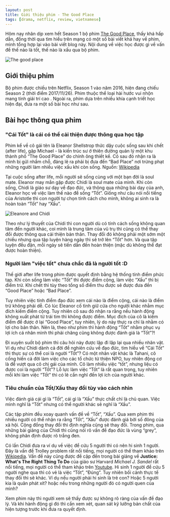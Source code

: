 ```yaml
---
layout: post
title: Giới thiệu phim - The Good Place
tags: [drama, netflix, review, vietnamese]
---
```


Hôm nay nhân dịp xem hết Season 1 bộ phim [The Good Place](https://www.netflix.com/jp-en/title/80113701), thấy khá hấp dẫn, đồng thời qua tìm hiểu trên mạng có một số bài viết khá hay về phim, mình tổng hợp lại  vào bài viết blog này.  Nội dung về việc  học được gì về vấn đề  thế nào là tốt, thế nào là xấu qua bộ phim.

![The good place](http://images2.imgbox.com/2e/fd/zYXFbcbm_o.jpg "The good place")

## Giới thiệu phim

 Bộ phim được chiếu trên Netflix, Season 1 vào năm 2016, hiện đang chiếu Season 2 (thời điểm 2017/11/26). Phim thuộc thể loại hài hước vui nhộn mang tính giải trí cao . Ngoài ra, phim dựa trên nhiều khía cạnh triết học hiện đại, đưa ra một số bài học như sau.

## Bài học thông qua phim

### "Cái Tốt" là cái có thể cải thiện được thông qua học tập

Phim kể về cô gái tên là Eleanor Shellstrop thức dậy cuộc sống sau khi chết (after life), gặp Michael - là kiến trúc sư ở thiên đường quản lý một khu thành phố “The Good Place” do chính ông thiết kế. Cô sau đó nhận ra là mình bị gửi nhầm chỗ, đáng lẽ ra phải bị đưa đến “Bad Place” nơi trừng phạt những người làm nhiều việc xấu khi còn sống.
Nguồn: [Wikipedia](https://en.wikipedia.org/wiki/The_Good_Place)

Tại cuộc sống after life, mỗi người sẽ sống cùng với một bạn đời là soul mate. Eleanor may mắn gặp được Chidi là soul mate của mình. Khi còn sống, Chidi là giáo sư dạy về đạo đức, và thông qua những bài dạy của anh, Eleanor học về việc làm thế nào để sống “Tốt”. Giống như câu nói nổi tiếng của Aristotle thì con người tự chọn tính cách cho mình, không ai sinh ra là hoàn toàn “Tốt” hay “Xấu”.

![Eleanore and Chidi](https://images2.imgbox.com/37/4f/7Hhe11X9_o.jpg "Eleanore and Chidi")

Theo như lý thuyết của Chidi thì con người dù có tính cách sống không quan tâm đến người khác, coi mình là trung tâm của vũ trụ thì cũng có thể thay đổi được thông qua cải thiện bản thân. Thay đổi đó không phải một sớm một chiều nhưng qua tập luyện hàng ngày thì sẽ trở lên “Tốt” hơn.  Và qua tập luyện đều đặn, mỗi ngày sẽ tiến dần đến hoàn thiện (mặc dù không thể đạt được hoàn thiện).

### Người làm "việc tốt" chưa chắc đã là người tốt  :D

Thế giới after life trong phim được quyết định bằng hệ thống tính điểm phức tạp. Khi còn sống làm việc “Tốt” thì được điểm cộng, làm việc “Xấu” thì bị điểm trừ. Khi chết thì tùy theo tổng số điểm thu được sẽ được đưa đến “Good Place” hoặc “Bad Place”.

Tuy nhiên việc tính điểm đạo đức xem cái nào là điểm cộng, cái nào là điểm trừ không phải dễ. Có lúc Eleanor cố tình giữ cửa cho người khác nhằm mục đích kiếm điểm cộng. Tuy nhiên cô sau đó nhận ra rằng nếu hành động không xuất phát từ trái tim thì không được điểm. Mục đích của cô là kiếm điểm để được ở lại “Good Place”, tuy nhiên, lý do này thực ra chỉ là nhằm có lợi cho bản thân. Nên là, theo như phim thì hành động “Tốt” nhằm phục vụ lợi ích cá nhân mình thì phải chăng cũng không được đánh giá là “Tốt”?!

Đi xuyên suốt bộ phim thì câu hỏi này được lặp đi lặp lại qua nhiều nhân vật. Ví dụ như Chidi dành cả đời để nghiên cứu về đạo đức, tìm hiểu về “Cái Tốt” thì thực sự có thể coi là người “Tốt”? Có một nhân vật khác là Tahani, cô cống hiến cả đời làm việc cho các tổ chức từ thiện NPO, tuy nhiên động cơ là để vượt qua cô chị gái của mình. Cô làm nhiều việc “tốt”, nhưng liệu có được coi là người “Tốt”? Lỗ lực làm việc “Tốt” là rất quan trọng, tuy nhiên mỗi khi làm việc “Tốt” thì có lẽ cần nghĩ đến lợi ích của người khác.

### Tiêu chuẩn của Tốt/Xấu thay đổi tùy vào cách nhìn

Việc đánh giá cái gì là “Tốt”, cái gì là “Xấu” thực chất chỉ là chủ quan. Việc mình nghĩ là “Tốt” nhưng có thể người khác sẽ nghĩ là “Xấu”.

Các tập phim đều xoay quanh vấn đề về “Tốt”, “Xấu”. Qua xem phim thì nhiều người có thể nhận ra rằng “Tốt”, “Xấu” được đánh giá bởi số đông của xã hội. Cộng đồng thay đổi thì định nghĩa cũng sẽ thay đổi. Trong phim, qua những bài giảng của Chidi thì cũng nói rõ vấn đề đạo đức là vùng “grey”, không phân định được rõ trắng đen. 

Có lần Chidi đưa ra ví dụ về việc để cứu 5 người thì có nên hi sinh 1 người. Đây là vấn đề Trolley problem rất nổi tiếng, mọi người có thể tham khảo trên [Wikipedia](https://en.wikipedia.org/wiki/Trolley_problem "Wikipedia"). Vấn đề này cũng được đề cập đến trong bài giảng về **Justice: What's The Right Thing To Do** của giáo sư Harvard *Michael J. Sandel* rất nổi tiếng, mọi người có thể tham khảo trên [Youtube](https://www.youtube.com/watch?v=kBdfcR-8hEY "Youtube"). Hi sinh 1 người để cứu 5 người nghe qua thì có vẻ là việc “Tốt”, “Đúng”. Tuy nhiên bối cảnh thực tế thay đổi thì sẽ khác. Ví dụ nếu người phải hi sinh là trẻ con? Hoặc 5 người kia là quân phát xít? hoặc nếu trong những người đó có người quen của mình? 

Xem phim này thì người xem sẽ thấy được sự không rõ ràng của vấn đề đạo lý. Và khi hành động gì đó thì cần xem xét, quan sát kỹ lưỡng bản chất của hiện tượng trước khi đưa ra quyết định.